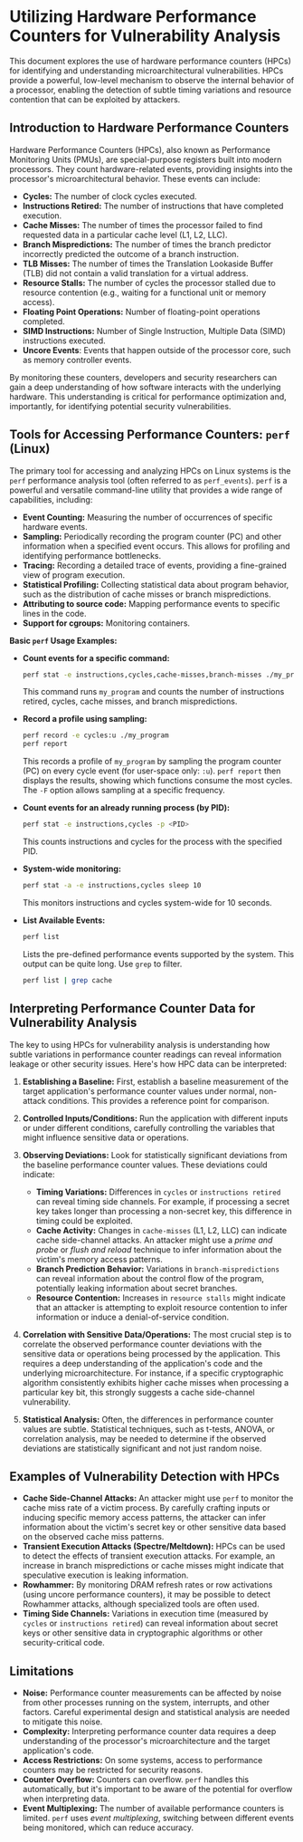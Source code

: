 # Utilizing Hardware Performance Counters for Vulnerability Analysis

This document explores the use of hardware performance counters (HPCs) for identifying and understanding microarchitectural vulnerabilities. HPCs provide a powerful, low-level mechanism to observe the internal behavior of a processor, enabling the detection of subtle timing variations and resource contention that can be exploited by attackers.

## Introduction to Hardware Performance Counters

Hardware Performance Counters (HPCs), also known as Performance Monitoring Units (PMUs), are special-purpose registers built into modern processors.  They count hardware-related events, providing insights into the processor's microarchitectural behavior. These events can include:

*   **Cycles:**  The number of clock cycles executed.
*   **Instructions Retired:** The number of instructions that have completed execution.
*   **Cache Misses:** The number of times the processor failed to find requested data in a particular cache level (L1, L2, LLC).
*   **Branch Mispredictions:** The number of times the branch predictor incorrectly predicted the outcome of a branch instruction.
*   **TLB Misses:**  The number of times the Translation Lookaside Buffer (TLB) did not contain a valid translation for a virtual address.
*   **Resource Stalls:**  The number of cycles the processor stalled due to resource contention (e.g., waiting for a functional unit or memory access).
*   **Floating Point Operations:** Number of floating-point operations completed.
*   **SIMD Instructions:** Number of Single Instruction, Multiple Data (SIMD) instructions executed.
*    **Uncore Events**: Events that happen outside of the processor core, such as memory controller events.

By monitoring these counters, developers and security researchers can gain a deep understanding of how software interacts with the underlying hardware.  This understanding is critical for performance optimization and, importantly, for identifying potential security vulnerabilities.

## Tools for Accessing Performance Counters: `perf` (Linux)

The primary tool for accessing and analyzing HPCs on Linux systems is the `perf` performance analysis tool (often referred to as `perf_events`). `perf` is a powerful and versatile command-line utility that provides a wide range of capabilities, including:

*   **Event Counting:** Measuring the number of occurrences of specific hardware events.
*   **Sampling:** Periodically recording the program counter (PC) and other information when a specified event occurs. This allows for profiling and identifying performance bottlenecks.
*   **Tracing:** Recording a detailed trace of events, providing a fine-grained view of program execution.
*   **Statistical Profiling:**  Collecting statistical data about program behavior, such as the distribution of cache misses or branch mispredictions.
*   **Attributing to source code:** Mapping performance events to specific lines in the code.
*   **Support for cgroups:** Monitoring containers.

**Basic `perf` Usage Examples:**

*   **Count events for a specific command:**

    ```bash
    perf stat -e instructions,cycles,cache-misses,branch-misses ./my_program
    ```
    This command runs `my_program` and counts the number of instructions retired, cycles, cache misses, and branch mispredictions.

*   **Record a profile using sampling:**

    ```bash
    perf record -e cycles:u ./my_program
    perf report
    ```
    This records a profile of `my_program` by sampling the program counter (PC) on every cycle event (for user-space only: `:u`). `perf report` then displays the results, showing which functions consume the most cycles.  The `-F` option allows sampling at a specific frequency.

*   **Count events for an already running process (by PID):**

    ```bash
    perf stat -e instructions,cycles -p <PID>
    ```
    This counts instructions and cycles for the process with the specified PID.

*   **System-wide monitoring:**

    ```bash
    perf stat -a -e instructions,cycles sleep 10
    ```
    This monitors instructions and cycles system-wide for 10 seconds.

* **List Available Events:**

    ```bash
    perf list
    ```
    Lists the pre-defined performance events supported by the system. This output can be quite long. Use `grep` to filter.

    ```bash
    perf list | grep cache
    ```

## Interpreting Performance Counter Data for Vulnerability Analysis

The key to using HPCs for vulnerability analysis is understanding how subtle variations in performance counter readings can reveal information leakage or other security issues.  Here's how HPC data can be interpreted:

1.  **Establishing a Baseline:**  First, establish a baseline measurement of the target application's performance counter values under normal, non-attack conditions. This provides a reference point for comparison.

2.  **Controlled Inputs/Conditions:**  Run the application with different inputs or under different conditions, carefully controlling the variables that might influence sensitive data or operations.

3.  **Observing Deviations:**  Look for statistically significant deviations from the baseline performance counter values.  These deviations could indicate:
    *   **Timing Variations:**  Differences in `cycles` or `instructions retired` can reveal timing side channels.  For example, if processing a secret key takes longer than processing a non-secret key, this difference in timing could be exploited.
    *   **Cache Activity:**  Changes in `cache-misses` (L1, L2, LLC) can indicate cache side-channel attacks.  An attacker might use a *prime and probe* or *flush and reload* technique to infer information about the victim's memory access patterns.
    *   **Branch Prediction Behavior:**  Variations in `branch-mispredictions` can reveal information about the control flow of the program, potentially leaking information about secret branches.
    *   **Resource Contention:**  Increases in `resource stalls` might indicate that an attacker is attempting to exploit resource contention to infer information or induce a denial-of-service condition.

4.  **Correlation with Sensitive Data/Operations:**  The most crucial step is to correlate the observed performance counter deviations with the sensitive data or operations being processed by the application. This requires a deep understanding of the application's code and the underlying microarchitecture.  For instance, if a specific cryptographic algorithm consistently exhibits higher cache misses when processing a particular key bit, this strongly suggests a cache side-channel vulnerability.

5.  **Statistical Analysis:**  Often, the differences in performance counter values are subtle. Statistical techniques, such as t-tests, ANOVA, or correlation analysis, may be needed to determine if the observed deviations are statistically significant and not just random noise.

## Examples of Vulnerability Detection with HPCs

*   **Cache Side-Channel Attacks:**  An attacker might use `perf` to monitor the cache miss rate of a victim process. By carefully crafting inputs or inducing specific memory access patterns, the attacker can infer information about the victim's secret key or other sensitive data based on the observed cache miss patterns.
*   **Transient Execution Attacks (Spectre/Meltdown):**  HPCs can be used to detect the effects of transient execution attacks.  For example, an increase in branch mispredictions or cache misses might indicate that speculative execution is leaking information.
*   **Rowhammer:** By monitoring DRAM refresh rates or row activations (using uncore performance counters), it may be possible to detect Rowhammer attacks, although specialized tools are often used.
*   **Timing Side Channels:** Variations in execution time (measured by `cycles` or `instructions retired`) can reveal information about secret keys or other sensitive data in cryptographic algorithms or other security-critical code.

## Limitations

*   **Noise:** Performance counter measurements can be affected by noise from other processes running on the system, interrupts, and other factors. Careful experimental design and statistical analysis are needed to mitigate this noise.
*   **Complexity:** Interpreting performance counter data requires a deep understanding of the processor's microarchitecture and the target application's code.
* **Access Restrictions:** On some systems, access to performance counters may be restricted for security reasons.
* **Counter Overflow:** Counters can overflow. `perf` handles this automatically, but it's important to be aware of the potential for overflow when interpreting data.
* **Event Multiplexing:** The number of available performance counters is limited. `perf` uses *event multiplexing*, switching between different events being monitored, which can reduce accuracy.
